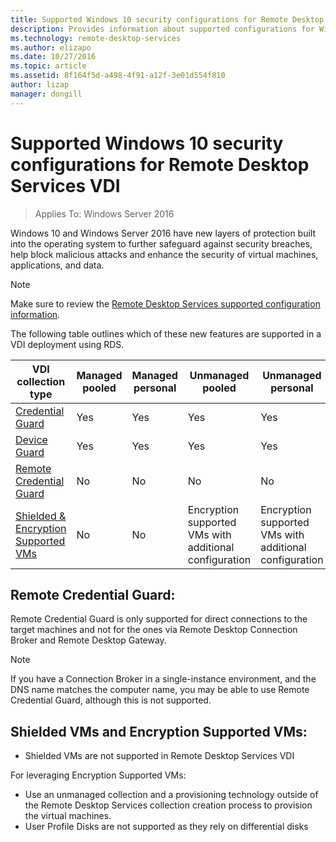 ```yaml
---
title: Supported Windows 10 security configurations for Remote Desktop Services VDI
description: Provides information about supported configurations for Windows 10 VDI with RDS in Windows Server 2016.
ms.technology: remote-desktop-services
ms.author: elizapo
ms.date: 10/27/2016
ms.topic: article
ms.assetid: 8f164f5d-a498-4f91-a12f-3e01d554f810
author: lizap
manager: dongill
---
```

# Supported Windows 10 security configurations for Remote Desktop Services VDI

> Applies To: Windows Server 2016

Windows 10 and Windows Server 2016 have new layers of protection built into the operating system to further safeguard against security breaches, help block malicious attacks and enhance the security of virtual machines, applications, and data.

> [!NOTE]
> Make sure to review the [Remote Desktop Services supported configuration information](rds-supported-config.md).

The following table outlines which of these new features are supported in a VDI deployment using RDS.

|  VDI collection  type               |  Managed  pooled |  Managed  personal |  Unmanaged  pooled                                     |  Unmanaged  personal                                    |
|-------------------------------------|------------------|--------------------|--------------------------------------------------------|--------------------------------------------------------|
| [Credential Guard](/windows/security/identity-protection/credential-guard/credential-guard)                    | Yes              | Yes                | Yes                                                    | Yes                                                    |
| [Device Guard](/windows/security/threat-protection/windows-defender-application-control/windows-defender-application-control-deployment-guide)                        | Yes              | Yes                | Yes                                                    | Yes                                                    |
| [Remote Credential Guard](/windows/security/identity-protection/remote-credential-guard)             | No               | No                 | No                                                     | No                                                     |
| [Shielded & Encryption Supported VMs](../../security/guarded-fabric-shielded-vm/guarded-fabric-and-shielded-vms.md) | No               | No                 | Encryption supported VMs with additional configuration | Encryption supported VMs with additional configuration |

## Remote Credential Guard:

Remote Credential Guard is only supported for direct connections to the target machines and not for the ones via Remote Desktop Connection Broker and Remote Desktop Gateway.
> [!NOTE]
> If you have a Connection Broker in a single-instance environment, and the DNS name matches the computer name, you may be able to use Remote Credential Guard, although this is not supported.

## Shielded VMs and Encryption Supported VMs:

- Shielded VMs are not supported in Remote Desktop Services VDI

For leveraging Encryption Supported VMs:
- Use an unmanaged collection and a provisioning technology outside of the Remote Desktop Services collection creation process to provision the virtual machines.
- User Profile Disks are not supported as they rely on differential disks
